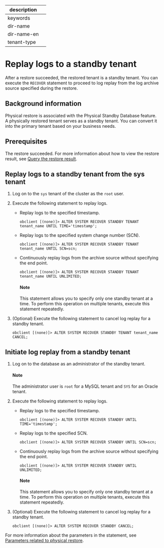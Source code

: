|description||
|---|---|
|keywords||
|dir-name||
|dir-name-en||
|tenant-type||

# Replay logs to a standby tenant

After a restore succeeded, the restored tenant is a standby tenant. You can execute the `RECOVER` statement to proceed to log replay from the log archive source specified during the restore.

## Background information

Physical restore is associated with the Physical Standby Database feature. A physically restored tenant serves as a standby tenant. You can convert it into the primary tenant based on your business needs.

## Prerequisites

The restore succeeded. For more information about how to view the restore result, see [Query the restore result](../600.restore-data/500.view-the-restore-history.md).

## Replay logs to a standby tenant from the sys tenant

1. Log on to the `sys` tenant of the cluster as the `root` user.

2. Execute the following statement to replay logs.



   * Replay logs to the specified timestamp.

      ```shell
      obclient [(none)]> ALTER SYSTEM RECOVER STANDBY TENANT tenant_name UNTIL TIME='timestamp';
      ```

   * Replay logs to the specified system change number (SCN).

      ```shell
      obclient [(none)]> ALTER SYSTEM RECOVER STANDBY TENANT tenant_name UNTIL SCN=scn;
      ```

   * Continuously replay logs from the archive source without specifying the end point.

      ```shell
      obclient [(none)]> ALTER SYSTEM RECOVER STANDBY TENANT tenant_name UNTIL UNLIMITED;
      ```

     <main id="notice" type='explain'>
     <h4>Note</h4>
     <p>This statement allows you to specify only one standby tenant at a time. To perform this operation on multiple tenants, execute this statement repeatedly. </p>
     </main>

3. (Optional) Execute the following statement to cancel log replay for a standby tenant.

   ```shell
   obclient [(none)]> ALTER SYSTEM RECOVER STANDBY TENANT tenant_name CANCEL;
   ```

## Initiate log replay from a standby tenant



1. Log on to the database as an administrator of the standby tenant.

   <main id="notice" type='explain'>
   <h4>Note</h4>
   <p>The administrator user is <code>root</code> for a MySQL tenant and <code>SYS</code> for an Oracle tenant. </p>
   </main>

2. Execute the following statement to replay logs.



   * Replay logs to the specified timestamp.

      ```shell
      obclient [(none)]> ALTER SYSTEM RECOVER STANDBY UNTIL TIME='timestamp';
      ```

   * Replay logs to the specified SCN.

      ```shell
      obclient [(none)]> ALTER SYSTEM RECOVER STANDBY UNTIL SCN=scn;
      ```

   * Continuously replay logs from the archive source without specifying the end point.

      ```shell
      obclient [(none)]> ALTER SYSTEM RECOVER STANDBY UNTIL UNLIMITED;
      ```

     <main id="notice" type='explain'>
     <h4>Note</h4>
     <p>This statement allows you to specify only one standby tenant at a time. To perform this operation on multiple tenants, execute this statement repeatedly. </p>
     </main>

3. (Optional) Execute the following statement to cancel log replay for a standby tenant.

   ```shell
   obclient [(none)]> ALTER SYSTEM RECOVER STANDBY CANCEL;
   ```

For more information about the parameters in the statement, see [Parameters related to physical restore](../600.restore-data/800.parameters-of-the-restore.md).